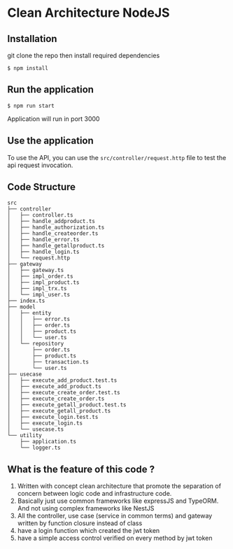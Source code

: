 # Clean Architecture NodeJS

## Installation
git clone the repo then install required dependencies
```shell
$ npm install 
```

## Run the application
```shell
$ npm run start
```
Application will run in port 3000

## Use the application
To use the API, you can use the  `src/controller/request.http` file to test the api request invocation.

## Code Structure
```text
src
├── controller
│   ├── controller.ts
│   ├── handle_addproduct.ts
│   ├── handle_authorization.ts
│   ├── handle_createorder.ts
│   ├── handle_error.ts
│   ├── handle_getallproduct.ts
│   ├── handle_login.ts
│   └── request.http
├── gateway
│   ├── gateway.ts
│   ├── impl_order.ts
│   ├── impl_product.ts
│   ├── impl_trx.ts
│   └── impl_user.ts
├── index.ts
├── model
│   ├── entity
│   │   ├── error.ts
│   │   ├── order.ts
│   │   ├── product.ts
│   │   └── user.ts
│   └── repository
│       ├── order.ts
│       ├── product.ts
│       ├── transaction.ts
│       └── user.ts
├── usecase
│   ├── execute_add_product.test.ts
│   ├── execute_add_product.ts
│   ├── execute_create_order.test.ts
│   ├── execute_create_order.ts
│   ├── execute_getall_product.test.ts
│   ├── execute_getall_product.ts
│   ├── execute_login.test.ts
│   ├── execute_login.ts
│   └── usecase.ts
└── utility
    ├── application.ts
    └── logger.ts
```

## What is the feature of this code ?
1. Written with concept clean architecture that promote the separation of concern between logic code and infrastructure code.
2. Basically just use common frameworks like expressJS and TypeORM. And not using complex frameworks like NestJS
3. All the controller, use case (service in common terms) and gateway written by function closure instead of class
4. have a login function which created the jwt token
5. have a simple access control verified on every method by jwt token




